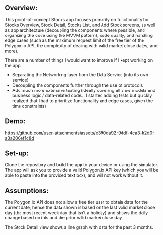 ## Overview:

This proof-of-concept Stocks app focuses primarily on functionality for Stocks Overview, Stock Detail, Stocks List, and Add Stock screens, as well as app architecture (decoupling the components where possible, and organizing the code using the MVVM pattern), code quality, and handling edge cases (such as the maximum request limit of the free tier of the Polygon.io API, the complexity of dealing with valid market close dates, and more).

There are a number of things I would want to improve if I kept working on the app:

* Separating the Networking layer from the Data Service (into its own service)
* Decoupling the components further through the use of protocols
* Add much more extensive testing (ideally covering all view models and business logic / data-related code… I started adding tests but quickly realized that I had to prioritize functionality and edge cases, given the time constraints)


## Demo:

https://github.com/user-attachments/assets/e390da92-9ddf-4ca3-b2d0-a3a200ef1c8d


## Set-up:

Clone the repository and build the app to your device or using the simulator. The app will ask you to provide a valid Polygon.io API key (which you will be able to paste into the provided text box), and will not work without it.

## Assumptions:

The Polygon.io API does not allow a free tier user to obtain data for the current date, hence the data shown is based on the last valid market close day (the most recent week day that isn’t a holiday) and shows the daily change based on this and the prior valid market close day.

The Stock Detail view shows a line graph with data for the past 3 months.
